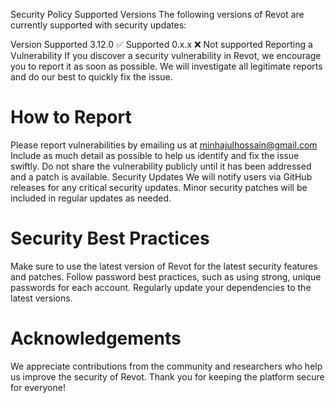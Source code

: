 Security Policy
Supported Versions
The following versions of Revot are currently supported with security updates:

Version	Supported
3.12.0	✅ Supported
0.x.x	❌ Not supported
Reporting a Vulnerability
If you discover a security vulnerability in Revot, we encourage you to report it as soon as possible. We will investigate all legitimate reports and do our best to quickly fix the issue.

# How to Report
Please report vulnerabilities by emailing us at minhajulhossain@gmail.com Include as much detail as possible to help us identify and fix the issue swiftly.
Do not share the vulnerability publicly until it has been addressed and a patch is available.
Security Updates
We will notify users via GitHub releases for any critical security updates.
Minor security patches will be included in regular updates as needed.

# Security Best Practices
Make sure to use the latest version of Revot for the latest security features and patches.
Follow password best practices, such as using strong, unique passwords for each account.
Regularly update your dependencies to the latest versions.

# Acknowledgements
We appreciate contributions from the community and researchers who help us improve the security of Revot. Thank you for keeping the platform secure for everyone!

